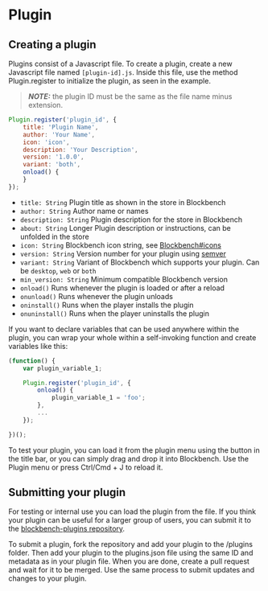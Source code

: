 # Plugin

## Creating a plugin

Plugins consist of a Javascript file. To create a plugin, create a new Javascript file named `[plugin-id].js`. Inside this file, use the method Plugin.register to initialize the plugin, as seen in the example.

> **_NOTE:_**  the plugin ID must be the same as the file name minus extension.
```javascript
Plugin.register('plugin_id', {
	title: 'Plugin Name',
	author: 'Your Name',
	icon: 'icon',
	description: 'Your Description',
	version: '1.0.0',
	variant: 'both',
	onload() {
	}
});
```
* `title: String` Plugin title as shown in the store in Blockbench
* `author: String` Author name or names 
* `description: String` Plugin description for the store in Blockbench
* `about: String` Longer Plugin description or instructions, can be unfolded in the store
* `icon: String` Blockbench icon string, see [Blockbench#icons](blockbench.md#icons)
* `version: String` Version number for your plugin using [semver](https://semver.org) 
* `variant: String` Variant of Blockbench which supports your plugin. Can be `desktop`, `web` or `both`
* `min_version: String` Minimum compatible Blockbench version 
* `onload()` Runs whenever the plugin is loaded or after a reload
* `onunload()` Runs whenever the plugin unloads
* `oninstall()` Runs when the player installs the plugin
* `onuninstall()` Runs when the player uninstalls the plugin

If you want to declare variables that can be used anywhere within the plugin, you can wrap your whole within a self-invoking function and create variables like this:
```javascript
(function() {
	var plugin_variable_1;

	Plugin.register('plugin_id', {
		onload() {
			plugin_variable_1 = 'foo';
		},
		...
	});

})();
```
To test your plugin, you can load it from the plugin menu using the button in the title bar, or you can simply drag and drop it into Blockbench. Use the Plugin menu or press Ctrl/Cmd + J to reload it.


## Submitting your plugin

For testing or internal use you can load the plugin from the file. If you think your plugin can be useful for a larger group of users, you can submit it to the [blockbench-plugins repository](https://www.github.com/JannisX11/blockbench-plugins).

To submit a plugin, fork the repository and add your plugin to the /plugins folder. Then add your plugin to the plugins.json file using the same ID and metadata as in your plugin file. When you are done, create a pull request and wait for it to be merged. Use the same process to submit updates and changes to your plugin.
